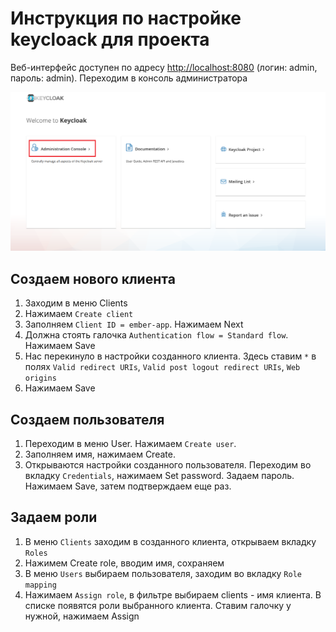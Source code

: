 # Инструкция по настройке keycloack для проекта

Веб-интерфейс доступен по адресу <http://localhost:8080> (логин: admin, пароль: admin). Переходим в консоль администратора

   ![Keycloack welcome page](images/keycloack_welcome_page.png)

## Создаем нового клиента

1. Заходим в меню Clients
2. Нажимаем `Create client`
3. Заполняем `Client ID = ember-app`. Нажимаем Next
4. Должна стоять галочка `Authentication flow = Standard flow`. Нажимаем Save
5. Нас перекинуло в настройки созданного клиента. Здесь ставим `*` в полях `Valid redirect URIs`, `Valid post logout redirect URIs`, `Web origins`
6. Нажимаем Save

## Создаем пользователя

1. Переходим в меню User. Нажимаем `Create user`.
2. Заполняем имя, нажимаем Create.
3. Открываются настройки созданного пользователя. Переходим во вкладку `Credentials`, нажимаем Set password. Задаем пароль. Нажимаем Save, затем подтверждаем еще раз.

## Задаем роли

1. В меню `Clients` заходим в созданного клиента, открываем вкладку `Roles`
2. Нажимем Create role, вводим имя, сохраняем
3. В меню `Users` выбираем пользователя, заходим во вкладку `Role mapping`
4. Нажимаем `Assign role`, в фильтре выбираем clients - имя клиента. В списке появятся роли выбранного клиента. Ставим галочку у нужной, нажимаем Assign
